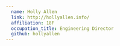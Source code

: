 ```yaml
---
  name: Holly Allen
  link: http://hollyallen.info/
  affiliation: 18F
  occupation_title: Engineering Director
  github: hollyallen
---
```

